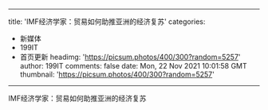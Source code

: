 
---
title: 'IMF经济学家：贸易如何助推亚洲的经济复苏'
categories: 
 - 新媒体
 - 199IT
 - 首页更新
headimg: 'https://picsum.photos/400/300?random=5257'
author: 199IT
comments: false
date: Mon, 22 Nov 2021 10:01:58 GMT
thumbnail: 'https://picsum.photos/400/300?random=5257'
---

<div>   
IMF经济学家：贸易如何助推亚洲的经济复苏  
</div>
            